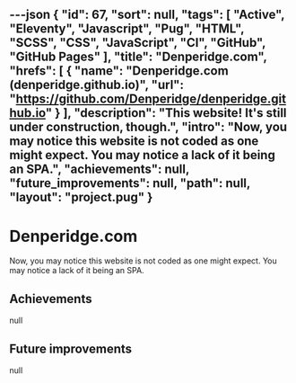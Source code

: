 ---json
{
"id": 67,
"sort": null,
"tags": [
"Active",
"Eleventy",
"Javascript",
"Pug",
"HTML",
"SCSS",
"CSS",
"JavaScript",
"CI",
"GitHub",
"GitHub Pages"
],
"title": "Denperidge.com",
"hrefs": [
{
"name": "Denperidge.com (denperidge.github.io)",
"url": "https://github.com/Denperidge/denperidge.github.io"
}
],
"description": "This website! It's still under construction, though.",
"intro": "Now, you may notice this website is not coded as one might expect. You may notice a lack of it being an SPA.",
"achievements": null,
"future_improvements": null,
"path": null,
"layout": "project.pug"
}
---
# Denperidge.com
Now, you may notice this website is not coded as one might expect. You may notice a lack of it being an SPA.

## Achievements
null

## Future improvements
null
